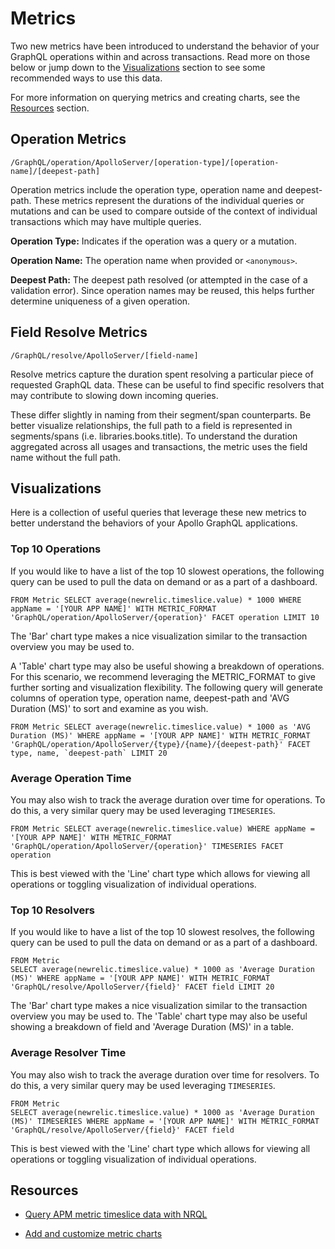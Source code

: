 # Metrics

Two new metrics have been introduced to understand the behavior of your GraphQL operations within and across transactions. Read more on those below or jump down to the [Visualizations](#visualizations) section to see some recommended ways to use this data.

For more information on querying metrics and creating charts, see the [Resources](#resources) section.

## Operation Metrics

`/GraphQL/operation/ApolloServer/[operation-type]/[operation-name]/[deepest-path]`

Operation metrics include the operation type, operation name and deepest-path. These metrics represent the durations of the individual queries or mutations and can be used to compare outside of the context of individual transactions which may have multiple queries.

**Operation Type:** Indicates if the operation was a query or a mutation.

**Operation Name:** The operation name when provided or `<anonymous>`.

**Deepest Path:** The deepest path resolved (or attempted in the case of a validation error). Since operation names may be reused, this helps further determine uniqueness of a given operation.

## Field Resolve Metrics

`/GraphQL/resolve/ApolloServer/[field-name]`

Resolve metrics capture the duration spent resolving a particular piece of requested GraphQL data. These can be useful to find specific resolvers that may contribute to slowing down incoming queries.

These differ slightly in naming from their segment/span counterparts. Be better visualize relationships, the full path to a field is represented in segments/spans (i.e. libraries.books.title). To understand the duration aggregated across all usages and transactions, the metric uses the field name without the full path.

## Visualizations

Here is a collection of useful queries that leverage these new metrics to better understand the behaviors of your Apollo GraphQL applications.

### Top 10 Operations

If you would like to have a list of the top 10 slowest operations, the following query can be used to pull the data on demand or as a part of a dashboard.

```
FROM Metric SELECT average(newrelic.timeslice.value) * 1000 WHERE appName = '[YOUR APP NAME]' WITH METRIC_FORMAT 'GraphQL/operation/ApolloServer/{operation}' FACET operation LIMIT 10
```

The 'Bar' chart type makes a nice visualization similar to the transaction overview you may be used to.

A 'Table' chart type may also be useful showing a breakdown of operations. For this scenario, we recommend leveraging the METRIC_FORMAT to give further sorting and visualization flexibility. The following query will generate columns of operation type, operation name, deepest-path and 'AVG Duration (MS)' to sort and examine as you wish.

```
FROM Metric SELECT average(newrelic.timeslice.value) * 1000 as 'AVG Duration (MS)' WHERE appName = '[YOUR APP NAME]' WITH METRIC_FORMAT 'GraphQL/operation/ApolloServer/{type}/{name}/{deepest-path}' FACET type, name, `deepest-path` LIMIT 20
```

### Average Operation Time

You may also wish to track the average duration over time for operations. To do this, a very similar query may be used leveraging `TIMESERIES`.

```
FROM Metric SELECT average(newrelic.timeslice.value) WHERE appName = '[YOUR APP NAME]' WITH METRIC_FORMAT 'GraphQL/operation/ApolloServer/{operation}' TIMESERIES FACET operation
```

This is best viewed with the 'Line' chart type which allows for viewing all operations or toggling visualization of individual operations.

### Top 10 Resolvers

If you would like to have a list of the top 10 slowest resolves, the following query can be used to pull the data on demand or as a part of a dashboard.

```
FROM Metric
SELECT average(newrelic.timeslice.value) * 1000 as 'Average Duration (MS)' WHERE appName = '[YOUR APP NAME]' WITH METRIC_FORMAT 'GraphQL/resolve/ApolloServer/{field}' FACET field LIMIT 20
```

The 'Bar' chart type makes a nice visualization similar to the transaction overview you may be used to. The 'Table' chart type may also be useful showing a breakdown of field and 'Average Duration (MS)' in a table.

### Average Resolver Time

You may also wish to track the average duration over time for resolvers. To do this, a very similar query may be used leveraging `TIMESERIES`.

```
FROM Metric
SELECT average(newrelic.timeslice.value) * 1000 as 'Average Duration (MS)' TIMESERIES WHERE appName = '[YOUR APP NAME]' WITH METRIC_FORMAT 'GraphQL/resolve/ApolloServer/{field}' FACET field
```

This is best viewed with the 'Line' chart type which allows for viewing all operations or toggling visualization of individual operations.

## Resources

* [Query APM metric timeslice data with NRQL](https://docs.newrelic.com/docs/query-your-data/nrql-new-relic-query-language/nrql-query-tutorials/query-apm-metric-timeslice-data-nrql)

* [Add and customize metric charts](https://docs.newrelic.com/docs/insights/use-insights-ui/manage-dashboards/add-customize-metric-charts)
